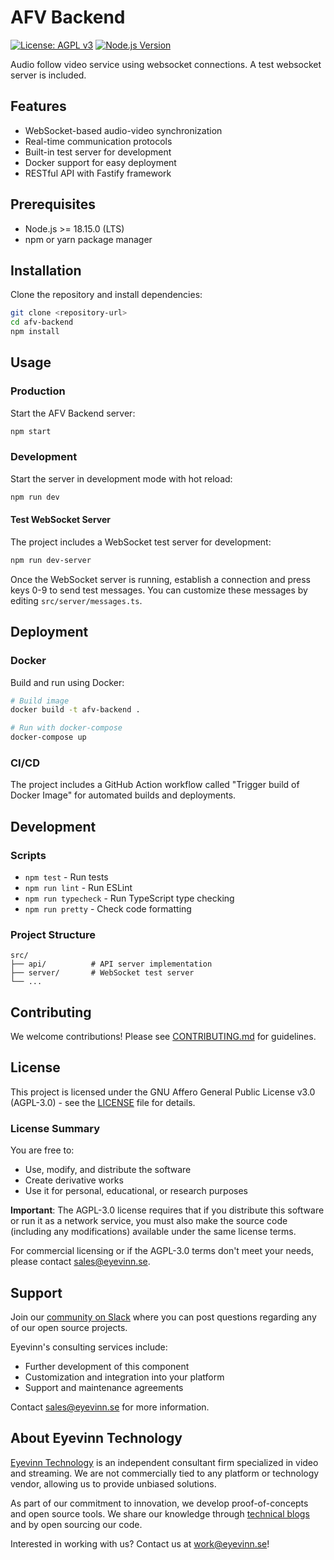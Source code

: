 # AFV Backend

[![License: AGPL v3](https://img.shields.io/badge/License-AGPL%20v3-blue.svg)](./LICENSE)
[![Node.js Version](https://img.shields.io/badge/node-%3E%3D18.15.0-brightgreen.svg)](https://nodejs.org/)

Audio follow video service using websocket connections. A test websocket server is included.

## Features

- WebSocket-based audio-video synchronization
- Real-time communication protocols
- Built-in test server for development
- Docker support for easy deployment
- RESTful API with Fastify framework

## Prerequisites

- Node.js >= 18.15.0 (LTS)
- npm or yarn package manager

## Installation

Clone the repository and install dependencies:

```bash
git clone <repository-url>
cd afv-backend
npm install
```

## Usage

### Production

Start the AFV Backend server:

```bash
npm start
```

### Development

Start the server in development mode with hot reload:

```bash
npm run dev
```

#### Test WebSocket Server

The project includes a WebSocket test server for development:

```bash
npm run dev-server
```

Once the WebSocket server is running, establish a connection and press keys 0-9 to send test messages. You can customize these messages by editing `src/server/messages.ts`.

## Deployment

### Docker

Build and run using Docker:

```bash
# Build image
docker build -t afv-backend .

# Run with docker-compose
docker-compose up
```

### CI/CD

The project includes a GitHub Action workflow called "Trigger build of Docker Image" for automated builds and deployments.

## Development

### Scripts

- `npm test` - Run tests
- `npm run lint` - Run ESLint
- `npm run typecheck` - Run TypeScript type checking
- `npm run pretty` - Check code formatting

### Project Structure

```
src/
├── api/          # API server implementation
├── server/       # WebSocket test server
└── ...
```

## Contributing

We welcome contributions! Please see [CONTRIBUTING.md](CONTRIBUTING.md) for guidelines.

## License

This project is licensed under the GNU Affero General Public License v3.0 (AGPL-3.0) - see the [LICENSE](LICENSE) file for details.

### License Summary

You are free to:
- Use, modify, and distribute the software
- Create derivative works
- Use it for personal, educational, or research purposes

**Important**: The AGPL-3.0 license requires that if you distribute this software or run it as a network service, you must also make the source code (including any modifications) available under the same license terms.

For commercial licensing or if the AGPL-3.0 terms don't meet your needs, please contact [sales@eyevinn.se](mailto:sales@eyevinn.se).

## Support

Join our [community on Slack](http://slack.streamingtech.se) where you can post questions regarding any of our open source projects.

Eyevinn's consulting services include:
- Further development of this component
- Customization and integration into your platform
- Support and maintenance agreements

Contact [sales@eyevinn.se](mailto:sales@eyevinn.se) for more information.

## About Eyevinn Technology

[Eyevinn Technology](https://www.eyevinntechnology.se) is an independent consultant firm specialized in video and streaming. We are not commercially tied to any platform or technology vendor, allowing us to provide unbiased solutions.

As part of our commitment to innovation, we develop proof-of-concepts and open source tools. We share our knowledge through [technical blogs](https://dev.to/video) and by open sourcing our code.

Interested in working with us? Contact us at work@eyevinn.se!
